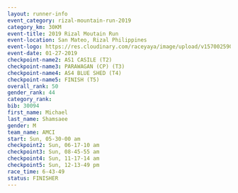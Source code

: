 ```yaml
---
layout: runner-info 
event_category: rizal-mountain-run-2019 
category_km: 30KM 
event-title: 2019 Rizal Moutain Run 
event-location: San Mateo, Rizal Philippines 
event-logo: https://res.cloudinary.com/raceyaya/image/upload/v1570025909/logo/rizal-mountain_gkfete.jpg 
event-date: 01-27-2019 
checkpoint-name2: AS1 CASILE (T2) 
checkpoint-name3: PARAWAGAN (CP) (T3) 
checkpoint-name4: AS4 BLUE SHED (T4) 
checkpoint-name5: FINISH (T5) 
overall_rank: 50
gender_rank: 44
category_rank: 
bib: 30094
first_name: Michael
last_name: Shamsaee
gender: M
team_name: AMCI
start: Sun, 05-30-00 am
checkpoint2: Sun, 06-17-10 am
checkpoint3: Sun, 08-45-55 am
checkpoint4: Sun, 11-17-14 am
checkpoint5: Sun, 12-13-49 pm
race_time: 6-43-49
status: FINISHER
---
```

